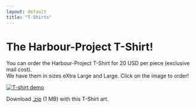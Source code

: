 ```yaml
---
layout: default
title: "T-Shirts"
---
```


# The Harbour-Project T-Shirt!

You can order the Harbour-Project T-Shirt for 20 USD per piece (exclusive mail
cost).<br>
We have them in sizes eXtra Large and Large. Click on the image to order!

[![T-shirt demo](https://harbour.github.io/art/hilde-tshirt.jpg)](mailto:harbour/at/PatrickMast.com)

Download [.zip](https://harbour.github.io/art/harbour-tshirt.zip) (1 MB) with this T-Shirt art.
